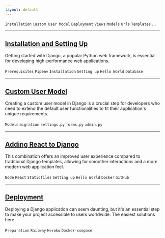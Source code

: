```yaml
---
layout: default
---
```


`Installation` `Custom User Model` `Deployment` `Views` `Models` `Urls` `Templates` ...

---
## [Installation and Setting Up](./pages/dj_installation.md)

Getting started with Django, a popular Python web framework, is essential for developing high-performance web applications.\
\
`Prerequisites` `Pipenv` `Installation` `Setting up` `Hello World` `Database`

---
## [Custom User Model](./pages/dj_customuser.md)

Creating a custom user model in Django is a crucial step for developers who need to extend the default user functionalities to fit their application's unique requirements.\
\
`Models` `migration` `settings.py` `forms.py` `admin.py`

---
## [Adding React to Django](./pages/dj_react_frontend.md)

 This combination offers an improved user experience compared to traditional Django templates, allowing for smoother interactions and a more modern web application feel.\
\
`Node` `React` `Staticfiles` `Setting up` `Hello World` `Docker` `GitHub`

---
## [Deployment](./pages/dj_deployment.md)

Deploying a Django application can seem daunting, but it's an essential step to make your project accessible to users worldwide. The easiest solutions here.\
\
`Preparation` `Railway` `Heroku` `Docker-compose`


 
 

